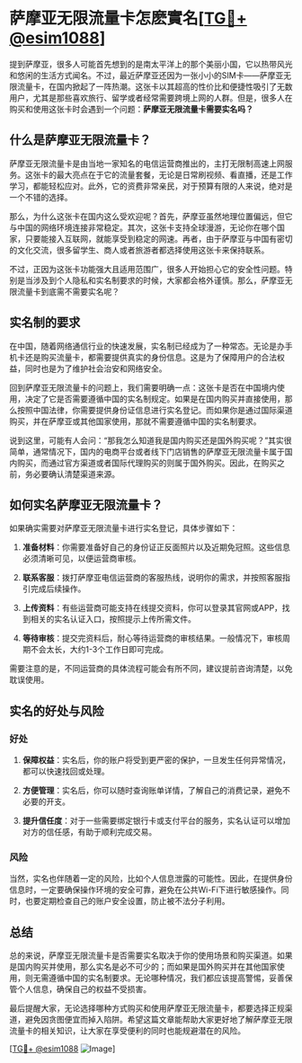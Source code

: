 # 萨摩亚无限流量卡怎麽實名[[TG💪+ @esim1088](https://t.me/s/esim1088)]

提到萨摩亚，很多人可能首先想到的是南太平洋上的那个美丽小国，它以热带风光和悠闲的生活方式闻名。不过，最近萨摩亚还因为一张小小的SIM卡——萨摩亚无限流量卡，在国内掀起了一阵热潮。这张卡以其超高的性价比和便捷性吸引了无数用户，尤其是那些喜欢旅行、留学或者经常需要跨境上网的人群。但是，很多人在购买和使用这张卡时会遇到一个问题：**萨摩亚无限流量卡需要实名吗？**

## 什么是萨摩亚无限流量卡？

萨摩亚无限流量卡是由当地一家知名的电信运营商推出的，主打无限制高速上网服务。这张卡的最大亮点在于它的流量套餐，无论是日常刷视频、看直播，还是工作学习，都能轻松应对。此外，它的资费非常亲民，对于预算有限的人来说，绝对是一个不错的选择。

那么，为什么这张卡在国内这么受欢迎呢？首先，萨摩亚虽然地理位置偏远，但它与中国的网络环境连接非常稳定。其次，这张卡支持全球漫游，无论你在哪个国家，只要能接入互联网，就能享受到稳定的网速。再者，由于萨摩亚与中国有密切的文化交流，很多留学生、商人或者旅游者都选择使用这张卡来保持联系。

不过，正因为这张卡功能强大且适用范围广，很多人开始担心它的安全性问题。特别是当涉及到个人隐私和实名制要求的时候，大家都会格外谨慎。那么，萨摩亚无限流量卡到底需不需要实名呢？

## 实名制的要求

在中国，随着网络通信行业的快速发展，实名制已经成为了一种常态。无论是办手机卡还是购买流量卡，都需要提供真实的身份信息。这是为了保障用户的合法权益，同时也是为了维护社会治安和网络安全。

回到萨摩亚无限流量卡的问题上，我们需要明确一点：这张卡是否在中国境内使用，决定了它是否需要遵循中国的实名制规定。如果是在国内购买并直接使用，那么按照中国法律，你需要提供身份证信息进行实名登记。而如果你是通过国际渠道购买，并在萨摩亚或其他国家使用，那就不需要遵循中国的实名制要求。

说到这里，可能有人会问：“那我怎么知道我是国内购买还是国外购买呢？”其实很简单，通常情况下，国内的电商平台或者线下门店销售的萨摩亚无限流量卡属于国内购买，而通过官方渠道或者国际代理购买的则属于国外购买。因此，在购买之前，务必要确认清楚渠道来源。

## 如何实名萨摩亚无限流量卡？

如果确实需要对萨摩亚无限流量卡进行实名登记，具体步骤如下：

1. **准备材料**：你需要准备好自己的身份证正反面照片以及近期免冠照。这些信息必须清晰可见，以便运营商审核。
   
2. **联系客服**：拨打萨摩亚电信运营商的客服热线，说明你的需求，并按照客服指引完成后续操作。
   
3. **上传资料**：有些运营商可能支持在线提交资料，你可以登录其官网或APP，找到相关的实名认证入口，按照提示上传所需文件。
   
4. **等待审核**：提交完资料后，耐心等待运营商的审核结果。一般情况下，审核周期不会太长，大约1-3个工作日即可完成。

需要注意的是，不同运营商的具体流程可能会有所不同，建议提前咨询清楚，以免耽误使用。

## 实名的好处与风险

### 好处

1. **保障权益**：实名后，你的账户将受到更严密的保护，一旦发生任何异常情况，都可以快速找回或处理。
   
2. **方便管理**：实名后，你可以随时查询账单详情，了解自己的消费记录，避免不必要的开支。

3. **提升信任度**：对于一些需要绑定银行卡或支付平台的服务，实名认证可以增加对方的信任感，有助于顺利完成交易。

### 风险

当然，实名也伴随着一定的风险，比如个人信息泄露的可能性。因此，在提供身份信息时，一定要确保操作环境的安全可靠，避免在公共Wi-Fi下进行敏感操作。同时，也要定期检查自己的账户安全设置，防止被不法分子利用。

## 总结

总的来说，萨摩亚无限流量卡是否需要实名取决于你的使用场景和购买渠道。如果是国内购买并使用，那么实名是必不可少的；而如果是国外购买并在其他国家使用，则无需遵循中国的实名制要求。无论哪种情况，我们都应该提高警惕，妥善保管个人信息，确保自己的权益不受损害。

最后提醒大家，无论选择哪种方式购买和使用萨摩亚无限流量卡，都要选择正规渠道，避免因贪图便宜而掉入陷阱。希望这篇文章能帮助大家更好地了解萨摩亚无限流量卡的相关知识，让大家在享受便利的同时也能规避潜在的风险。

[[TG💪+ @esim1088](https://t.me/s/esim1088) ![Image](https://i.postimg.cc/4NQfJmqS/Snipaste-2025-05-13-00-14-12.png)]